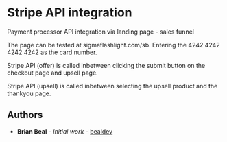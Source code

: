 # Stripe API integration

Payment processor API integration via landing page - sales funnel

The page can be tested at sigmaflashlight.com/sb. Entering the 4242 4242 4242 4242 as the card number.

Stripe API (offer) is called inbetween clicking the submit button on the checkout page and upsell page.

Stripe API (upsell) is called inbetween selecting the upsell product and the thankyou page.

## Authors

* **Brian Beal** - *Initial work* - [bealdev](https://github.com/bealdev)
